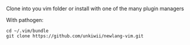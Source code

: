 Clone into you vim folder or install with one of the many plugin managers

With pathogen:

```
cd ~/.vim/bundle
git clone https://github.com/unkiwii/newlang-vim.git
```
